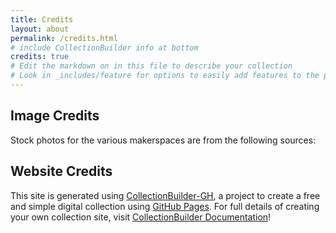 ```yaml
---
title: Credits
layout: about
permalink: /credits.html
# include CollectionBuilder info at bottom
credits: true
# Edit the markdown on in this file to describe your collection
# Look in _includes/feature for options to easily add features to the page
---
```

## Image Credits

Stock photos for the various makerspaces are from the following sources:


## Website Credits

This site is generated using [CollectionBuilder-GH](https://collectionbuilding.github.io/gh/), a project to create a free and simple digital collection using [GitHub Pages](https://pages.github.com/). For full details of creating your own collection site, visit [CollectionBuilder Documentation](https://collectionbuilder.github.io/cb-docs/)!
